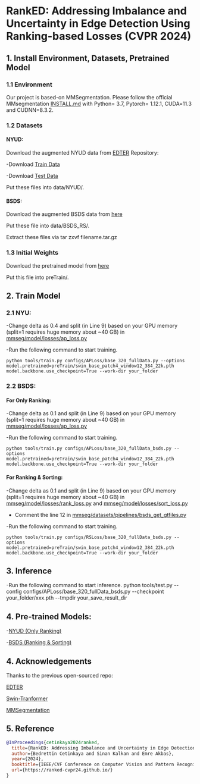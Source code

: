 # RankED: Addressing Imbalance and Uncertainty in Edge Detection Using Ranking-based Losses (CVPR 2024)

## 1. Install Environment, Datasets, Pretrained Model
### 1.1 Environment
Our project is based-on MMSegmentation. Please follow the official MMsegmentation [INSTALL.md](https://github.com/open-mmlab/mmsegmentation/blob/v0.11.0/docs/get_started.md#installation) with Python= 3.7, Pytorch= 1.12.1, CUDA=11.3 and CUDNN=8.3.2.

### 1.2 Datasets
#### NYUD:

Download the augmented NYUD data from [EDTER](https://github.com/MengyangPu/EDTER) Repository:

-Download [Train Data](https://drive.google.com/drive/folders/1lTfTIS-vlTtId-LGhEO2ZZjonA3SmLGJ)

-Download [Test Data](https://drive.google.com/drive/folders/1TQpKzCV4Ujkfs4V_vMasKAcvg3p4ByCN)

Put these files into data/NYUD/.

#### BSDS:

Download the augmented BSDS data from [here](https://drive.google.com/drive/folders/16W1yK8LpbJNin5C8_HLTt_w5pz25kLOs?usp=sharing)

Put these file into data/BSDS_RS/.

Extract these files via tar zxvf filename.tar.gz

### 1.3 Initial Weights

Download the pretrained model from [here](https://github.com/SwinTransformer/storage/releases/download/v1.0.0/swin_base_patch4_window12_384_22k.pth)

Put this file into preTrain/.

## 2. Train Model
### 2.1 NYU:
-Change delta as 0.4 and split (in Line 9) based on your GPU memory (split=1 requires huge memory about ~40 GB) in [mmseg/model/losses/ap_loss.py](https://github.com/Bedrettin-Cetinkaya/RankED/blob/main/mmseg/models/losses/ap_loss.py#L9-10)

        
-Run the following command to start training.

```shell
python tools/train.py configs/APLoss/base_320_fullData.py --options model.pretrained=preTrain/swin_base_patch4_window12_384_22k.pth model.backbone.use_checkpoint=True --work-dir your_folder
```

### 2.2 BSDS:

#### For Only Ranking:
-Change delta as 0.1 and split (in Line 9) based on your GPU memory (split=1 requires huge memory about ~40 GB) in [mmseg/model/losses/ap_loss.py](https://github.com/Bedrettin-Cetinkaya/RankED/blob/main/mmseg/models/losses/ap_loss.py#L9-10)

        
-Run the following command to start training.

```shell
python tools/train.py configs/APLoss/base_320_fullData_bsds.py --options model.pretrained=preTrain/swin_base_patch4_window12_384_22k.pth model.backbone.use_checkpoint=True --work-dir your_folder
```

#### For Ranking & Sorting:
-Change delta as 0.1 and split (in Line 9) based on your GPU memory (split=1 requires huge memory about ~40 GB) in [mmseg/model/losses/rank_loss.py]([https://github.com/Bedrettin-Cetinkaya/RankED/blob/main/mmseg/models/losses/ap_loss.p](https://github.com/Bedrettin-Cetinkaya/RankED/blob/main/mmseg/models/losses/rank_loss.py)y#L9-10) and [mmseg/model/losses/sort_loss.py]([https://github.com/Bedrettin-Cetinkaya/RankED/blob/main/mmseg/models/losses/ap_loss.p](https://github.com/Bedrettin-Cetinkaya/RankED/blob/main/mmseg/models/losses/sort_loss.py)y#L9-10)

- Comment the line 12 in [mmseg/datasets/pipelines/bsds_get_gtfiles.py](https://github.com/Bedrettin-Cetinkaya/RankED/blob/main/mmseg/datasets/pipelines/bsds_get_gtfiles.py#L12-13)
 
-Run the following command to start training.

```shell
python tools/train.py configs/RSLoss/base_320_fullData_bsds.py --options model.pretrained=preTrain/swin_base_patch4_window12_384_22k.pth model.backbone.use_checkpoint=True --work-dir your_folder
```
## 3. Inference

-Run the following command to start inference. 
python tools/test.py --config configs/APLoss/base_320_fullData_bsds.py --checkpoint your_folder/xxx.pth --tmpdir your_save_result_dir

## 4. Pre-trained Models:
-[NYUD (Only Ranking)](https://drive.google.com/file/d/1PVLYa-GuFVREZqB8qxYDRdGYarCAaapA/view?usp=sharing) 

-[BSDS (Ranking & Sorting)](https://drive.google.com/file/d/1XbfOUsFKqTvSixVIxMNY8jNDOuf1E_0E/view?usp=sharing)

## 4. Acknowledgements
Thanks to the previous open-sourced repo:

[EDTER](https://github.com/MengyangPu/EDTER)

[Swin-Tranformer](https://github.com/microsoft/Swin-Transformer)

[MMSegmentation](https://github.com/open-mmlab/mmsegmentation)

## 5. Reference
```bibtex
@InProceedings{cetinkaya2024ranked,
  title={RankED: Addressing Imbalance and Uncertainty in Edge Detection Using Ranking-based Losses}, 
  author={Bedrettin Cetinkaya and Sinan Kalkan and Emre Akbas},
  year={2024},
  booktitle={IEEE/CVF Conference on Computer Vision and Pattern Recognition},
  url={https://ranked-cvpr24.github.io/}
}
```

